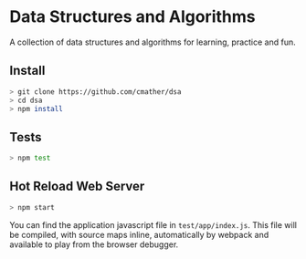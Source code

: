Data Structures and Algorithms
==============================

A collection of data structures and algorithms for learning, practice and fun.

## Install
```bash
> git clone https://github.com/cmather/dsa
> cd dsa
> npm install
```

## Tests
```bash
> npm test
```

## Hot Reload Web Server
```bash
> npm start
```

You can find the application javascript file in `test/app/index.js`. This file
will be compiled, with source maps inline, automatically by webpack and
available to play from the browser debugger.
